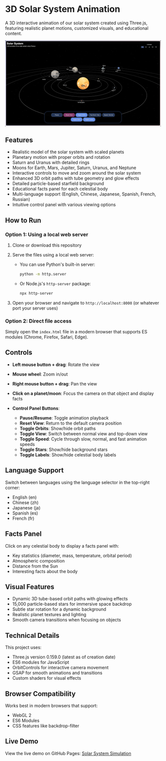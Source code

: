 # 3D Solar System Animation

A 3D interactive animation of our solar system created using Three.js, featuring realistic planet motions, customized visuals, and educational content.

![Solar System Screenshot](assets/textures/Screen.png)

## Features

- Realistic model of the solar system with scaled planets
- Planetary motion with proper orbits and rotation
- Saturn and Uranus with detailed rings
- Moons for Earth, Mars, Jupiter, Saturn, Uranus, and Neptune
- Interactive controls to move and zoom around the solar system
- Enhanced 3D orbit paths with tube geometry and glow effects
- Detailed particle-based starfield background
- Educational facts panel for each celestial body
- Multi-language support (English, Chinese, Japanese, Spanish, French, Russian)
- Intuitive control panel with various viewing options

## How to Run

### Option 1: Using a local web server

1. Clone or download this repository
2. Serve the files using a local web server:

   - You can use Python's built-in server:

     ```bash
     python -m http.server
     ```

   - Or Node.js's `http-server` package:

     ```bash
     npx http-server
     ```

3. Open your browser and navigate to `http://localhost:8000` (or whatever port your server uses)

### Option 2: Direct file access

Simply open the `index.html` file in a modern browser that supports ES modules (Chrome, Firefox, Safari, Edge).

## Controls

- **Left mouse button + drag**: Rotate the view
- **Mouse wheel**: Zoom in/out
- **Right mouse button + drag**: Pan the view
- **Click on a planet/moon**: Focus the camera on that object and display facts
- **Control Panel Buttons**:

  - **Pause/Resume**: Toggle animation playback
  - **Reset View**: Return to the default camera position
  - **Toggle Orbits**: Show/hide orbit paths
  - **Toggle View**: Switch between normal view and top-down view
  - **Toggle Speed**: Cycle through slow, normal, and fast animation speeds
  - **Toggle Stars**: Show/hide background stars
  - **Toggle Labels**: Show/hide celestial body labels

## Language Support

Switch between languages using the language selector in the top-right corner:

- English (en)
- Chinese (zh)
- Japanese (ja)
- Spanish (es)
- French (fr)

## Facts Panel

Click on any celestial body to display a facts panel with:

- Key statistics (diameter, mass, temperature, orbital period)
- Atmospheric composition
- Distance from the Sun
- Interesting facts about the body

## Visual Features

- Dynamic 3D tube-based orbit paths with glowing effects
- 15,000 particle-based stars for immersive space backdrop
- Subtle star rotation for a dynamic background
- Realistic planet textures and lighting
- Smooth camera transitions when focusing on objects

## Technical Details

This project uses:

- Three.js version 0.159.0 (latest as of creation date)
- ES6 modules for JavaScript
- OrbitControls for interactive camera movement
- GSAP for smooth animations and transitions
- Custom shaders for visual effects

## Browser Compatibility

Works best in modern browsers that support:

- WebGL 2
- ES6 Modules
- CSS features like backdrop-filter

## Live Demo

View the live demo on GitHub Pages: [Solar System Simulation](https://xibuka.github.io/SolarSystem/)
